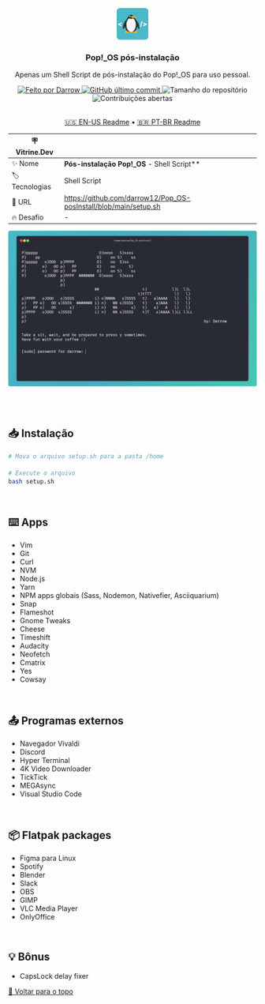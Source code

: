<div align="center" id="top">
  <!-- Logo & Basic info project -->
  <a href="https://github.com/darrow12/Pop_OS-posInstall/blob/main/setup.sh">
    <img src="./.github/logo.png" alt="Pinguim" height="64"/>
  </a>
  
  <h3>Pop!_OS pós-instalação</h3>
  <p>Apenas um Shell Script de pós-instalação do Pop!_OS para uso pessoal.</p>
  
  <!-- Badges-->
  <a href="https://github.com/darrow12">
    <img src="https://img.shields.io/static/v1?label=Feito por&message=Darrow&color=6ACAD8&labelColor=000000&style=<STYLE>&logo=github" alt="Feito por Darrow">
  </a>

  <a href="https://github.com/darrow12/Pop_OS-posInstall/commits/main">
    <img alt="GitHub último commit" src="https://img.shields.io/github/last-commit/darrow12/Pop_OS-posInstall?label=Último commit&color=6ACAD8&labelColor=000000">
  </a>

  <img alt="Tamanho do repositório" src="https://img.shields.io/github/repo-size/darrow12/Pop_OS-posInstall?label=Tamanho do Repo&color=6ACAD8&labelColor=000000">
  <img alt="Contribuições abertas" src="https://img.shields.io/static/v1?label=Contribuicoes&message=abertas!&color=6ACAD8&labelColor=000000">
  
  <!-- Readme languages -->
  <br>
  <br>
  <p>
    <a href="README.md">🇺🇸 EN-US Readme</a> 
    • 
    <a href="README-pt.md">🇧🇷 PT-BR Readme</a>
  </p>

| :placard: Vitrine.Dev |     |
| -------------  | --- |
| :sparkles: Nome        | **Pós-instalação Pop!_OS** - Shell Script**
| :label: Tecnologias | Shell Script
| :rocket: URL         | https://github.com/darrow12/Pop_OS-posInstall/blob/main/setup.sh
| :fire: Desafio     | -

<!-- Inserir imagem com a #vitrinedev ao final do link -->
![popos](./.github/banner.png#vitrinedev)
</div>


<br>
<br>

## 📥 Instalação
```bash
# Mova o arquivo setup.sh para a pasta /home

# Execute o arquivo
bash setup.sh
```
<br>



## ⌨️ Apps

- Vim
- Git
- Curl
- NVM
- Node.js
- Yarn
- NPM apps globais (Sass, Nodemon, Nativefier, Asciiquarium)
- Snap
- Flameshot
- Gnome Tweaks
- Cheese
- Timeshift
- Audacity
- Neofetch
- Cmatrix
- Yes
- Cowsay
<br>

## 📤 Programas externos

- Navegador Vivaldi
- Discord
- Hyper Terminal
- 4K Video Downloader
- TickTick
- MEGAsync
- Visual Studio Code
<br>

## 📦 Flatpak packages

- Figma para Linux
- Spotify
- Blender
- Slack
- OBS
- GIMP
- VLC Media Player
- OnlyOffice
<br>

## 💡 Bônus

- CapsLock delay fixer

 <a href='#top'>🔼 Voltar para o topo</a>
